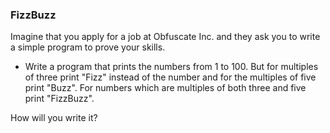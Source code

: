 ### FizzBuzz

Imagine that you apply for a job at Obfuscate Inc. and they ask you to write a simple program to prove your skills.

- Write a program that prints the numbers from 1 to 100. But for multiples of three print "Fizz" instead of the number and for the multiples of five print "Buzz". For numbers which are multiples of both three and five print "FizzBuzz".

How will you write it?
